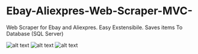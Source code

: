 # Ebay-Aliexpres-Web-Scraper-MVC-
Web Scraper for Ebay and Aliexpres. Easy Exstensibile. Saves items To Database (SQL Server)

![alt text](https://i.imgur.com/3bcH6dS.png)
![alt text](https://i.imgur.com/iwMEbD7.png)
![alt text](https://i.imgur.com/GoWBIit.png)
